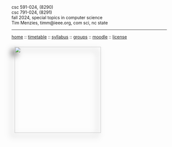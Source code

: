 <div class=wrapper>
<p>
csc 591-024, (8290)<br>
csc 791-024, (8291)<br>
fall 2024, special topics in computer science<br>
Tim Menzies, timm@ieee.org, com sci, nc state
<hr>
<a href="index.html">home</a>
:: <a href="timetable.html">timetable</a>
:: <a href="syllabus.html">syllabus</a>
:: <a href="https://docs.google.com/spreadsheets/d/17m4BWszQvmI3fINgs-C-zyAfavOta7K9qFol5yhmw8w/edit?gid=0#gid=0">groups</a> 
:: <a href="https://moodle-courses2425.wolfware.ncsu.edu/course/view.php?id=4181&bp=s">moodle</a>
:: <a href="https://github.com/txt/se4ai24/blob/main/LICENSE">license</a>  </p>
<img src="img/brain.png" align=left width=280
style="padding: 10px; padding-right: 15px; -webkit-filter: drop-shadow(-10px 10px 10px #222); filter: drop-shadow(-10px 10px 10px #222); ">



